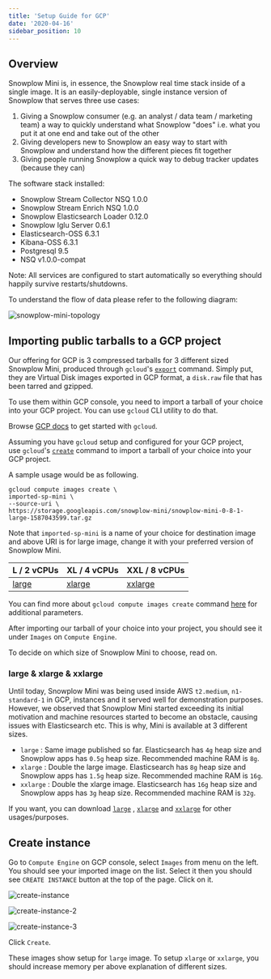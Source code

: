 ```yaml
---
title: 'Setup Guide for GCP'
date: '2020-04-16'
sidebar_position: 10
---
```


## Overview

Snowplow Mini is, in essence, the Snowplow real time stack inside of a single image. It is an easily-deployable, single instance version of Snowplow that serves three use cases:

1. Giving a Snowplow consumer (e.g. an analyst / data team / marketing team) a way to quickly understand what Snowplow "does" i.e. what you put it at one end and take out of the other
2. Giving developers new to Snowplow an easy way to start with Snowplow and understand how the different pieces fit together
3. Giving people running Snowplow a quick way to debug tracker updates (because they can)

The software stack installed:

- Snowplow Stream Collector NSQ 1.0.0
- Snowplow Stream Enrich NSQ 1.0.0
- Snowplow Elasticsearch Loader 0.12.0
- Snowplow Iglu Server 0.6.1
- Elasticsearch-OSS 6.3.1
- Kibana-OSS 6.3.1
- Postgresql 9.5
- NSQ v1.0.0-compat

Note: All services are configured to start automatically so everything should happily survive restarts/shutdowns.

To understand the flow of data please refer to the following diagram:

![snowplow-mini-topology](images/snowplow-mini-topology.jpg)

## Importing public tarballs to a GCP project

Our offering for GCP is 3 compressed tarballs for 3 different sized Snowplow Mini, produced through `gcloud`'s [`export`](https://cloud.google.com/sdk/gcloud/reference/compute/images/export) command. Simply put, they are Virtual Disk images exported in GCP format, a `disk.raw` file that has been tarred and gzipped.

To use them within GCP console, you need to import a tarball of your choice into your GCP project. You can use `gcloud` CLI utility to do that.

Browse [GCP docs](https://cloud.google.com/sdk/docs/quickstarts) to get started with `gcloud`.

Assuming you have `gcloud` setup and configured for your GCP project, use `gcloud`'s [`create`](https://cloud.google.com/sdk/gcloud/reference/compute/images/create) command to import a tarball of your choice into your GCP project.

A sample usage would be as following.

```
gcloud compute images create \
imported-sp-mini \
--source-uri \
https://storage.googleapis.com/snowplow-mini/snowplow-mini-0-8-1-large-1587043599.tar.gz
```

Note that `imported-sp-mini` is a name of your choice for destination image and above URI is for large image, change it with your preferred version of Snowplow Mini.

| L / 2 vCPUs                                                                                       | XL / 4 vCPUs                                                                                        | XXL / 8 vCPUs                                                                                         |
| ------------------------------------------------------------------------------------------------- | --------------------------------------------------------------------------------------------------- | ----------------------------------------------------------------------------------------------------- |
| [large](https://storage.googleapis.com/snowplow-mini/snowplow-mini-0-8-1-large-1587043599.tar.gz) | [xlarge](https://storage.googleapis.com/snowplow-mini/snowplow-mini-0-8-1-xlarge-1587044001.tar.gz) | [xxlarge](https://storage.googleapis.com/snowplow-mini/snowplow-mini-0-8-1-xxlarge-1587044573.tar.gz) |

You can find more about `gcloud compute images create` command [here](https://cloud.google.com/sdk/gcloud/reference/compute/images/create) for additional parameters.

After importing our tarball of your choice into your project, you should see it under `Images` on `Compute Engine`.

To decide on which size of Snowplow Mini to choose, read on.

### [](https://github.com/snowplow/snowplow-mini/wiki/Setup-guide-GCP#large--xlarge--xxlarge)large & xlarge & xxlarge

Until today, Snowplow Mini was being used inside AWS `t2.medium`, `n1-standard-1` in GCP, instances and it served well for demonstration purposes. However, we observed that Snowplow Mini started exceeding its initial motivation and machine resources started to become an obstacle, causing issues with Elasticsearch etc. This is why, Mini is available at 3 different sizes.

- `large` : Same image published so far. Elasticsearch has `4g` heap size and Snowplow apps has `0.5g` heap size. Recommended machine RAM is `8g`.
- `xlarge` : Double the large image. Elasticsearch has `8g` heap size and Snowplow apps has `1.5g` heap size. Recommended machine RAM is `16g`.
- `xxlarge` : Double the xlarge image. Elasticsearch has `16g` heap size and Snowplow apps has `3g` heap size. Recommended machine RAM is `32g`.

If you want, you can download [`large`](https://storage.googleapis.com/snowplow-mini/snowplow-mini-0-8-1-large-1587043599.tar.gz) , [`xlarge`](https://storage.googleapis.com/snowplow-mini/snowplow-mini-0-8-1-xlarge-1587044001.tar.gz) and [`xxlarge`](https://storage.googleapis.com/snowplow-mini/snowplow-mini-0-8-1-xxlarge-1587044573.tar.gz) for other usages/purposes.

## Create instance

Go to `Compute Engine` on GCP console, select `Images` from menu on the left. You should see your imported image on the list. Select it then you should see `CREATE INSTANCE` button at the top of the page. Click on it.

![create-instance](images/create-instance.png)

![create-instance-2](images/create-instance-2.png)

![create-instance-3](images/create-instance-3.png)

Click `Create`.

These images show setup for `large` image. To setup `xlarge` or `xxlarge`, you should increase memory per above explanation of different sizes.
